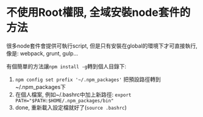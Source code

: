 # 不使用Root權限, 全域安裝node套件的方法

很多node套件會提供可執行script, 但是只有安裝在global的環境下才可直接執行,
像是: webpack, grunt, gulp...

有個簡單的方法讓`npm install -g`轉到個人目錄下:

1. `npm config set prefix '~/.npm_packages'`  把預設路徑轉到~/.npm_packages下
2. 在個人檔案, 例如~/.bashrc中加上新路徑: `export PATH="$PATH:$HOME/.npm_packages/bin"`
3. done, 重新載入設定檔就好了(`source .bashrc`)